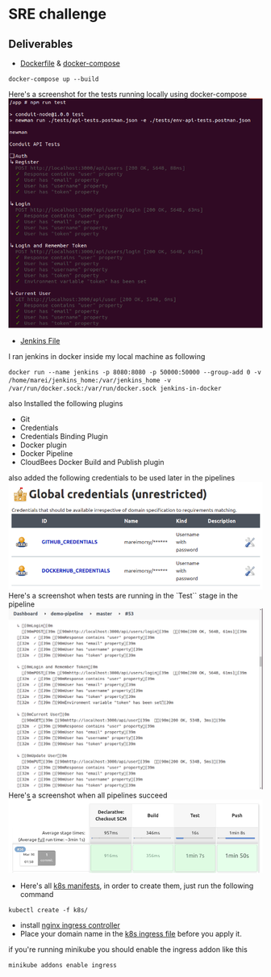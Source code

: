 # SRE challenge

## Deliverables

* [Dockerfile](Dockerfile) & [docker-compose](docker-compose.yaml)
```
docker-compose up --build
```
Here's a screenshot for the tests running locally using docker-compose
![Pipeline tests](images/tests.png)
* [Jenkins File](Jenkinsfile)

I ran jenkins in docker inside my local machine as following
```
docker run --name jenkins -p 8080:8080 -p 50000:50000 --group-add 0 -v /home/marei/jenkins_home:/var/jenkins_home -v /var/run/docker.sock:/var/run/docker.sock jenkins-in-docker
```
also Installed the following plugins
* Git
* Credentials
* Credentials Binding Plugin
* Docker plugin
* Docker Pipeline
* CloudBees Docker Build and Publish plugin

also added the following credentials to be used later in the pipelines
![Jenkins Credentials](images/credentials.png)
Here's a screenshot when tests are running in the `Test`` stage in the pipeline
![Pipeline tests](images/pipeline-tests.png)
Here's a screenshot when all pipelines succeed
![Pipeline tests](images/all-pipelines.png)

* Here's all [k8s manifests](k8s/), in order to create them, just run the following command
```
kubectl create -f k8s/
```
* install [nginx ingress controller](https://docs.nginx.com/nginx-ingress-controller/installation/installation-with-manifests/)
* Place your domain name in the [k8s ingress file](k8s/ingress.yaml) before you apply it.

if you're running minikube you should enable the ingress addon like this
```
minikube addons enable ingress
```